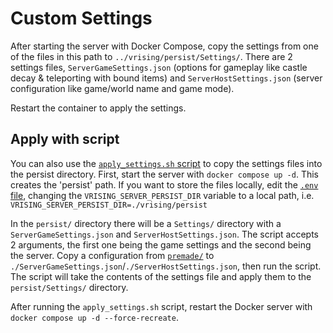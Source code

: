 # Custom Settings

After starting the server with Docker Compose, copy the settings from one of the files in this path to `../vrising/persist/Settings/`. There are 2 settings files, `ServerGameSettings.json` (options for gameplay like castle decay & teleporting with bound items) and `ServerHostSettings.json` (server configuration like game/world name and game mode).

Restart the container to apply the settings.

## Apply with script

You can also use the [`apply_settings.sh` script](../apply_settings.sh) to copy the settings files into the persist directory. First, start the server with `docker compose up -d`. This creates the 'persist' path. If you want to store the files locally, edit the [`.env` file](../.env.example), changing the `VRISING_SERVER_PERSIST_DIR` variable to a local path, i.e. `VRISING_SERVER_PERSIST_DIR=./vrising/persist`

In the `persist/` directory there will be a `Settings/` directory with a `ServerGameSettings.json` and `ServerHostSettings.json`. The script accepts 2 arguments, the first one being the game settings and the second being the server. Copy a configuration from [`premade/`](./premade) to `./ServerGameSettings.json`/`./ServerHostSettings.json`, then run the script. The script will take the contents of the settings file and apply them to the `persist/Settings/` directory.

After running the `apply_settings.sh` script, restart the Docker server with `docker compose up -d --force-recreate`.
